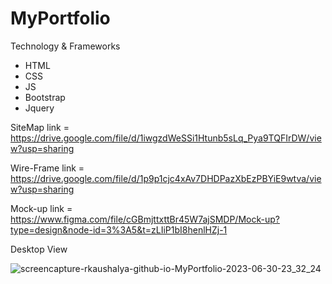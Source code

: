 # MyPortfolio

Technology & Frameworks
 * HTML
 * CSS
 * JS
 * Bootstrap
 * Jquery

SiteMap link = https://drive.google.com/file/d/1iwgzdWeSSi1Htunb5sLq_Pya9TQFIrDW/view?usp=sharing

Wire-Frame link = https://drive.google.com/file/d/1p9p1cjc4xAv7DHDPazXbEzPBYiE9wtva/view?usp=sharing

Mock-up link = https://www.figma.com/file/cGBmjttxttBr45W7ajSMDP/Mock-up?type=design&node-id=3%3A5&t=zLIiP1bI8henlHZj-1

Desktop View

![screencapture-rkaushalya-github-io-MyPortfolio-2023-06-30-23_32_24](https://github.com/rKaushalya/MyPortfolio/assets/121780085/b5ac3bc5-d5fe-4f61-8aa9-80e032b76544)
